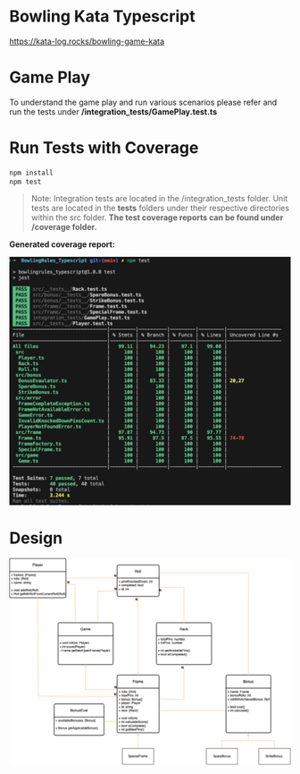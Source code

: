 # Bowling Kata Typescript
https://kata-log.rocks/bowling-game-kata

# Game Play 
To understand the game play and run various scenarios please refer and run the tests under **<root>/integration_tests/GamePlay.test.ts**

# Run Tests with Coverage
```
npm install
npm test
```
>Note: Integration tests are located in the <root>/integration_tests folder. Unit tests are located in the __tests__ folders under their respective directories within the src folder. **The test coverage reports can be found under <root>/coverage folder.**

**Generated coverage report:**

![alt text](image-1.png)

# Design
![alt text](image.png)
